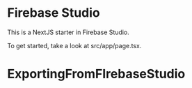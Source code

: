 # Firebase Studio

This is a NextJS starter in Firebase Studio.

To get started, take a look at src/app/page.tsx.
# ExportingFromFIrebaseStudio
